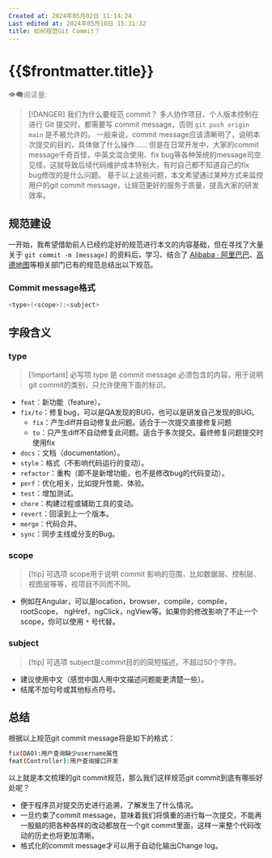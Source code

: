 ```yaml
---
Created at: 2024年05月02日 11:14:24
Last edited at: 2024年05月10日 15:31:32
title: 如何规范Git Commit？
---
```

# {{$frontmatter.title}}

<div class="flex gap-[4px] items-center" style="color:gray;font-size:14px;">
  👁️‍🗨️阅读量: <span id="busuanzi_container_page_pv">
    <span id="busuanzi_value_page_pv" />
  </span>
</div>

>[!DANGER]  我们为什么要规范 commit？
>多人协作项目、个人版本控制在进行 Git 提交时，都需要写 commit message，否则 `git push origin main` 是不被允许的。
>一般来说，commit message应该清晰明了，说明本次提交的目的，具体做了什么操作……
>但是在日常开发中，大家的commit message千奇百怪，中英文混合使用、fix bug等各种笼统的message司空见怪，这就导致后续代码维护成本特别大，有时自己都不知道自己的fix bug修改的是什么问题。
>基于以上这些问题，本文希望通过某种方式来监控用户的git commit message，让规范更好的服务于质量，提高大家的研发效率。
## 规范建设
一开始，我希望借助前人已经约定好的规范进行本文的内容基础，但在寻找了大量关于 `git commit -m [message]` 的资料后，学习、结合了 [Alibaba · 阿里巴巴](https://github.com/alibaba)、[高德地图](https://lbs.amap.com/)等相关部门已有的规范总结出以下规范。
### Commit message格式
```sh
<type>(<scope>):<subject>
```
## 字段含义
### type
>[!important] 必写项
>type 是 commit message 必须包含的内容，用于说明git commit的类别，只允许使用下面的标识。
- `feat`：新功能（feature）。
- `fix/to`：修复bug，可以是QA发现的BUG，也可以是研发自己发现的BUG。
	- `fix`：产生diff并自动修复此问题。适合于一次提交直接修复问题
	- `to`：只产生diff不自动修复此问题。适合于多次提交。最终修复问题提交时使用fix
- `docs`：文档（documentation）。
- `style`：格式（不影响代码运行的变动）。
- `refactor`：重构（即不是新增功能，也不是修改bug的代码变动）。
- `perf`：优化相关，比如提升性能、体验。
- `test`：增加测试。
- `chore`：构建过程或辅助工具的变动。
- `revert`：回滚到上一个版本。
- `merge`：代码合并。
- `sync`：同步主线或分支的Bug。
### scope
>[!tip] 可选项
>scope用于说明 commit 影响的范围，比如数据层、控制层、视图层等等，视项目不同而不同。
- 例如在Angular，可以是location，browser，compile，compile，rootScope， ngHref，ngClick，ngView等。如果你的修改影响了不止一个scope，你可以使用 `*` 号代替。
### subject
>[!tip] 可选项
>subject是commit目的的简短描述，不超过50个字符。
- 建议使用中文（感觉中国人用中文描述问题能更清楚一些）。
- 结尾不加句号或其他标点符号。
## 总结
根据以上规范git commit message将是如下的格式：
```sh
fix(DAO):用户查询缺少username属性 
feat(Controller):用户查询接口开发
```
以上就是本文梳理的git commit规范，那么我们这样规范git commit到底有哪些好处呢？
- 便于程序员对提交历史进行追溯，了解发生了什么情况。
- 一旦约束了commit message，意味着我们将慎重的进行每一次提交，不能再一股脑的把各种各样的改动都放在一个git commit里面，这样一来整个代码改动的历史也将更加清晰。
- 格式化的commit message才可以用于自动化输出Change log。